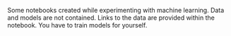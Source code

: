 Some notebooks created while experimenting with machine learning.
Data and models are not contained.
Links to the data are provided within the notebook.
You have to train models for yourself.